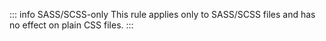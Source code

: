::: info SASS/SCSS-only
This rule applies only to SASS/SCSS files and has no effect on plain CSS files.
:::
